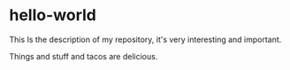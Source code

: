 # hello-world
This Is the description of my repository, it's very interesting and important.

Things and stuff and tacos are delicious.
